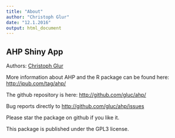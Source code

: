 ```yaml
---
title: "About"
author: "Christoph Glur"
date: "12.1.2016"
output: html_document
---
```


## AHP Shiny App

Authors: [Christoph Glur](http://ipub.com/about/)

More information about AHP and the R package can be found here: http://ipub.com/tag/ahp/

The github repository is here: http://github.com/gluc/ahp/

Bug reports directly to http://github.com/gluc/ahp/issues

Please star the package on github if you like it.

This package is published under the GPL3 license.
